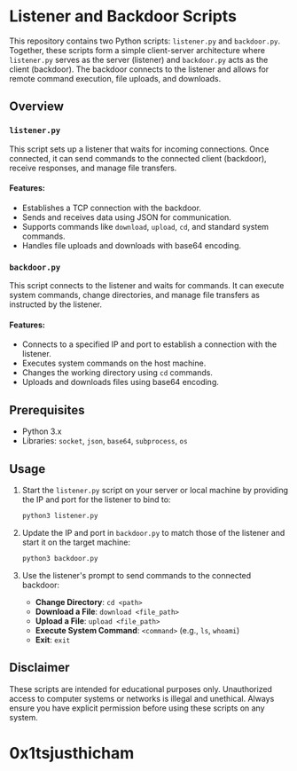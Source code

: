 
# Listener and Backdoor Scripts

This repository contains two Python scripts: `listener.py` and `backdoor.py`. Together, these scripts form a simple client-server architecture where `listener.py` serves as the server (listener) and `backdoor.py` acts as the client (backdoor). The backdoor connects to the listener and allows for remote command execution, file uploads, and downloads.

## Overview

### `listener.py`
This script sets up a listener that waits for incoming connections. Once connected, it can send commands to the connected client (backdoor), receive responses, and manage file transfers.

#### Features:
- Establishes a TCP connection with the backdoor.
- Sends and receives data using JSON for communication.
- Supports commands like `download`, `upload`, `cd`, and standard system commands.
- Handles file uploads and downloads with base64 encoding.

### `backdoor.py`
This script connects to the listener and waits for commands. It can execute system commands, change directories, and manage file transfers as instructed by the listener.

#### Features:
- Connects to a specified IP and port to establish a connection with the listener.
- Executes system commands on the host machine.
- Changes the working directory using `cd` commands.
- Uploads and downloads files using base64 encoding.

## Prerequisites

- Python 3.x
- Libraries: `socket`, `json`, `base64`, `subprocess`, `os`

## Usage

1. Start the `listener.py` script on your server or local machine by providing the IP and port for the listener to bind to:

    ```bash
    python3 listener.py
    ```

2. Update the IP and port in `backdoor.py` to match those of the listener and start it on the target machine:

    ```bash
    python3 backdoor.py
    ```

3. Use the listener's prompt to send commands to the connected backdoor:

    - **Change Directory**: `cd <path>`
    - **Download a File**: `download <file_path>`
    - **Upload a File**: `upload <file_path>`
    - **Execute System Command**: `<command>` (e.g., `ls`, `whoami`)
    - **Exit**: `exit`

## Disclaimer

These scripts are intended for educational purposes only. Unauthorized access to computer systems or networks is illegal and unethical. Always ensure you have explicit permission before using these scripts on any system.


# 0x1tsjusthicham